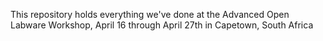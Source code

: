 This repository holds everything we've done at the Advanced Open Labware Workshop, April 16 through April 27th in Capetown, South Africa
